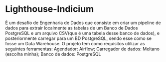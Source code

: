 # Lighthouse-Indicium

É um desafio de Engenharia de Dados que consiste em criar um pipeline de dados para extrair localmente as tabelas de um Banco de Dados PostgreSQL e um arquivo CSV(que é uma tabela desse banco de dados), e posteriormente carregar para um BD PostgreSQL, sendo esse como se fosse um Data Warehouse. O projeto tem como requisitos utilizar as seguintes ferramentas:
Agendador: Airflow;
Carregador de dados: Meltano (escolha minha);
Banco de dados: PostgreSQL
